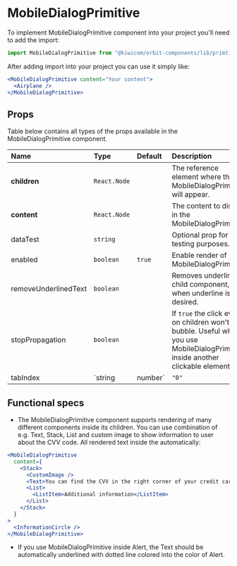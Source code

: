 # MobileDialogPrimitive

To implement MobileDialogPrimitive component into your project you'll need to add the import:

```jsx
import MobileDialogPrimitive from "@kiwicom/orbit-components/lib/primtives/MobileDialogPrimitive";
```

After adding import into your project you can use it simply like:

```jsx
<MobileDialogPrimitive content="Your content">
  <Airplane />
</MobileDialogPrimitive>
```

## Props

Table below contains all types of the props available in the MobileDialogPrimitive component.

| Name                 | Type         | Default | Description                                                                                                                     |
| :------------------- | :----------- | :------ | :------------------------------------------------------------------------------------------------------------------------------ |
| **children**         | `React.Node` |         | The reference element where the MobileDialogPrimitive will appear.                                                              |
| **content**          | `React.Node` |         | The content to display in the MobileDialogPrimitive.                                                                            |
| dataTest             | `string`     |         | Optional prop for testing purposes.                                                                                             |
| enabled              | `boolean`    | `true`  | Enable render of MobileDialogPrimitive                                                                                          |
| removeUnderlinedText | `boolean`    |         | Removes underline on child component, when underline is not desired.                                                            |
| stopPropagation      | `boolean`    |         | If `true` the click event on children won't bubble. Useful when you use MobileDialogPrimitive inside another clickable element. |
| tabIndex             | `string      | number` | `"0"`                                                                                                                           | Specifies the tab order of an element |

## Functional specs

- The MobileDialogPrimitive component supports rendering of many different components inside its children. You can use combination of e.g. Text, Stack, List and custom image to show information to user about the CVV code. All rendered text inside the automatically:

```jsx
<MobileDialogPrimitive
  content={
    <Stack>
      <CustomImage />
      <Text>You can find the CVV in the right corner of your credit card.</Text>
      <List>
        <ListItem>Additional information</ListItem>
      </List>
    </Stack>
  }
>
  <InformationCircle />
</MobileDialogPrimitive>
```

- If you use MobileDialogPrimitive inside Alert, the Text should be automatically underlined with dotted line colored into the color of Alert.
